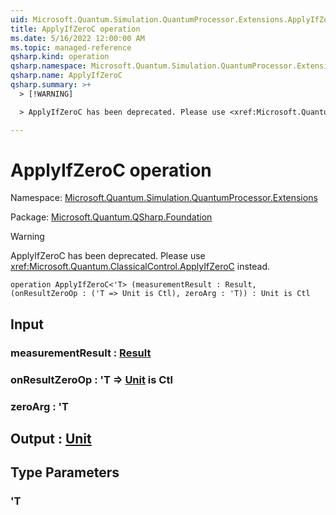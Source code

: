 ```yaml
---
uid: Microsoft.Quantum.Simulation.QuantumProcessor.Extensions.ApplyIfZeroC
title: ApplyIfZeroC operation
ms.date: 5/16/2022 12:00:00 AM
ms.topic: managed-reference
qsharp.kind: operation
qsharp.namespace: Microsoft.Quantum.Simulation.QuantumProcessor.Extensions
qsharp.name: ApplyIfZeroC
qsharp.summary: >+
  > [!WARNING]

  > ApplyIfZeroC has been deprecated. Please use <xref:Microsoft.Quantum.ClassicalControl.ApplyIfZeroC> instead.

---
```


# ApplyIfZeroC operation

Namespace: [Microsoft.Quantum.Simulation.QuantumProcessor.Extensions](xref:Microsoft.Quantum.Simulation.QuantumProcessor.Extensions)

Package: [Microsoft.Quantum.QSharp.Foundation](https://nuget.org/packages/Microsoft.Quantum.QSharp.Foundation)


> [!WARNING]
> ApplyIfZeroC has been deprecated. Please use <xref:Microsoft.Quantum.ClassicalControl.ApplyIfZeroC> instead.



```qsharp
operation ApplyIfZeroC<'T> (measurementResult : Result, (onResultZeroOp : ('T => Unit is Ctl), zeroArg : 'T)) : Unit is Ctl
```


## Input

### measurementResult : [Result](xref:microsoft.quantum.qsharp.valueliterals#result-literal)




### onResultZeroOp : 'T => [Unit](xref:microsoft.quantum.qsharp.valueliterals#unit-literal)  is Ctl




### zeroArg : 'T





## Output : [Unit](xref:microsoft.quantum.qsharp.valueliterals#unit-literal)



## Type Parameters

### 'T

